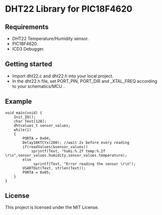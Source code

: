 # DHT22 Library for PIC18F4620

## Requirements
 - DHT22 Temperature/Humidity sensor.
 - PIC18F4620.
 - ICD3 Debugger.

## Getting started
- Import dht22.c and dht22.h into your local project.
- In the dht22.h file, set PORT_PIN, PORT_DIR and _XTAL_FREQ according to your schematics/MCU .

## Example
```
void main(void) {
    Init_IO();
    char Text[128];
    dhtvalues_t sensor_values;
    while(1)
    {
        PORTA = 0x04; 
        Delay10KTCYx(200); //wait 2s before every reading        
        if(readValues(&sensor_values))
            sprintf(Text, "humi:%.2f temp:%.2f \r\n",sensor_values.humidity,sensor_values.temperature);
        else
             sprintf(Text, "Error reading the sensor \r\n");
        USARTOut(Text, strlen(Text));       
        PORTA = 0x05; 
    }     
}    
```

## License

This project is licensed under the MIT License.
